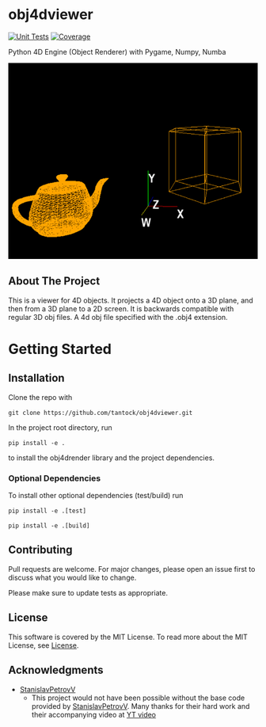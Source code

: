 # obj4dviewer
[![Unit Tests](https://github.com/tantock/obj4dviewer/actions/workflows/unit-tests.yml/badge.svg)](https://github.com/tantock/obj4dviewer/actions/workflows/unit-tests.yml) [![Coverage](https://github.com/tantock/obj4dviewer/actions/workflows/coverage.yaml/badge.svg)](https://github.com/tantock/obj4dviewer/actions/workflows/coverage.yaml)

Python 4D Engine (Object Renderer) with Pygame, Numpy, Numba

![sofware_renderer](screenshots/2.png "sofware_renderer")

## About The Project
This is a viewer for 4D objects. It projects a 4D object onto a 3D plane, and then from a 3D plane to a 2D screen. It is backwards compatible with regular 3D obj files. A 4d obj file specified with the .obj4 extension.

# Getting Started
## Installation
Clone the repo with
```
git clone https://github.com/tantock/obj4dviewer.git
```
In the project root directory, run
```
pip install -e .
```
to install the obj4drender library and the project dependencies.

### Optional Dependencies

To install other optional dependencies (test/build) run
```
pip install -e .[test]
```
```
pip install -e .[build]
```

## Contributing

Pull requests are welcome. For major changes, please open an issue first
to discuss what you would like to change.

Please make sure to update tests as appropriate.

## License

This software is covered by the MIT License. To read more about the MIT License, see [License](https://github.com/tantock/obj4dviewer/blob/main/LICENSE).

## Acknowledgments

- [StanislavPetrovV](https://github.com/StanislavPetrovV) 
    - This project would not have been possible without the base code provided by [StanislavPetrovV](https://github.com/StanislavPetrovV). Many thanks for their hard work and their accompanying video at [YT video](https://www.youtube.com/watch?v=M_Hx0g5vFko)